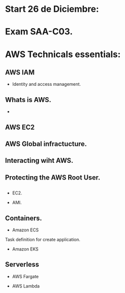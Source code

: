 # Start 26 de Diciembre:
# Exam SAA-C03.



# AWS Technicals essentials:

## AWS IAM

+ Identity and access management.

## Whats is AWS.

+

## AWS EC2

## AWS Global infractucture.

## Interacting wiht AWS.

## Protecting the AWS Root User.

## 

+ EC2.

+ AMI.

## Containers.

+ Amazon ECS

Task definition for create application.

+ Amazon EKS

## Serverless

+ AWS Fargate

+ AWS Lambda

##
